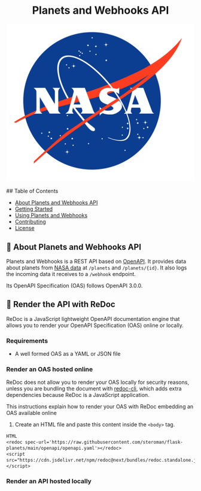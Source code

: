 <div align="center">

# Planets and Webhooks API
 ![NASA's logo](./docs/assets/nasa-logo.png)

</div>
## Table of Contents

- [About Planets and Webhooks API](#📄-about)
- [Getting Started](#🚀-getting-started)
- [Using Planets and Webhooks](#📟-using-planets-and-webhooks)
- [Contributing](#🤝-contributing)
- [License](#📝-license)

## 📄 About Planets and Webhooks API

Planets and Webhooks is a REST API based on [OpenAPI](https://www.openapis.org/ "Link to the OpenAPI website"). It provides data about planets from [NASA data](https://solarsystem.nasa.gov/moons/in-depth/ "Link to NASA") at `/planets` and `/planets/{id}`. It also logs the incoming data it receives to a `/webhook` endpoint.

Its OpenAPI Specification (OAS) follows OpenAPI 3.0.0.

## 📝 Render the API with ReDoc

ReDoc is a JavaScript lightweight OpenAPI documentation engine that allows you to render your OpenAPI Specification (OAS) online or locally.

### Requirements

- A well formed OAS as a YAML or JSON file

### Render an OAS hosted online

ReDoc does not allow you to render your OAS locally for security reasons, unless you are bundling the document with [redoc-cli](https://github.com/Redocly/redoc/tree/master/cli "Link to ReDoc CLI GitHub page"), which adds extra dependencies because ReDoc is a JavaScript application.

This instructions explain how to render your OAS with ReDoc embedding an OAS available online

1. Create an HTML file and paste this content inside the `<body>` tag.

```
HTML
<redoc spec-url='https://raw.githubusercontent.com/steroman/flask-planets/main/openapi/openapi.yaml'></redoc>
<script src="https://cdn.jsdelivr.net/npm/redoc@next/bundles/redoc.standalone.js"> </script>
```

### Render an API hosted locally
